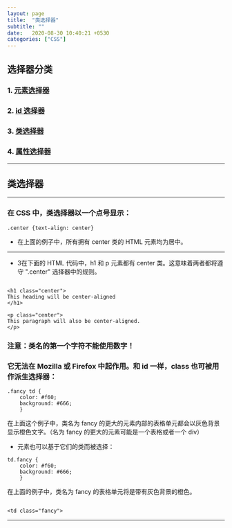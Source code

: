 ```yaml
---
layout: page
title:  "类选择器"
subtitle: ""
date:   2020-08-30 10:40:21 +0530
categories: ["CSS"]
---
```

## 选择器分类

### 1. [元素选择器](https://kid0724.github.io/css/2020/08/30/%E5%85%83%E7%B4%A0%E9%80%89%E6%8B%A9%E5%99%A8.html)

### 2. [id 选择器](https://kid0724.github.io/css/2020/08/30/ID%E9%80%89%E6%8B%A9%E5%99%A8.html)

### 3. [类选择器](https://kid0724.github.io/css/2020/08/30/%E7%B1%BB%E9%80%89%E6%8B%A9%E5%99%A8.html)

### 4. [属性选择器](https://kid0724.github.io/css/2020/08/30/%E5%B1%9E%E6%80%A7%E9%80%89%E6%8B%A9%E5%99%A8.html)

---
## 类选择器
---

 ### 在 CSS 中，类选择器以一个点号显示：

```
.center {text-align: center}
```

- 在上面的例子中，所有拥有 center 类的 HTML 元素均为居中。

---

- 3在下面的 HTML 代码中，h1 和 p 元素都有 center 类。这意味着两者都将遵守 ".center" 选择器中的规则。

```

<h1 class="center">
This heading will be center-aligned
</h1>

<p class="center">
This paragraph will also be center-aligned.
</p>

```
### 注意：类名的第一个字符不能使用数字！
### 它无法在 Mozilla 或 Firefox 中起作用。和 id 一样，class 也可被用作派生选择器：

```
.fancy td {
	color: #f60;
	background: #666;
	}

```

在上面这个例子中，类名为 fancy 的更大的元素内部的表格单元都会以灰色背景显示橙色文字。（名为 fancy 的更大的元素可能是一个表格或者一个 div）

- 元素也可以基于它们的类而被选择：

```
td.fancy {
	color: #f60;
	background: #666;
	}

```
在上面的例子中，类名为 fancy 的表格单元将是带有灰色背景的橙色。
```

<td class="fancy">

```
---
